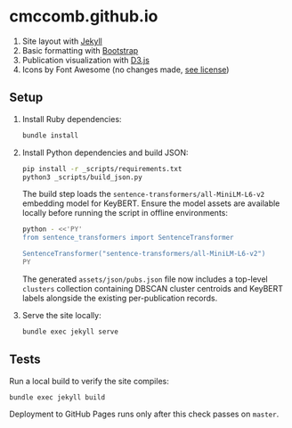 # cmccomb.github.io

1. Site layout with [Jekyll](https://jekyllrb.com/)
2. Basic formatting with [Bootstrap](https://getbootstrap.com/)
3. Publication visualization with [D3.js](https://d3js.org/)
4. Icons by Font Awesome (no changes made, [see license](https://fontawesome.com/license))

## Setup

1. Install Ruby dependencies:

   ```bash
   bundle install
   ```

2. Install Python dependencies and build JSON:

   ```bash
   pip install -r _scripts/requirements.txt
   python3 _scripts/build_json.py
   ```

   The build step loads the `sentence-transformers/all-MiniLM-L6-v2` embedding
   model for KeyBERT. Ensure the model assets are available locally before
   running the script in offline environments:

   ```bash
   python - <<'PY'
   from sentence_transformers import SentenceTransformer

   SentenceTransformer("sentence-transformers/all-MiniLM-L6-v2")
   PY
   ```

   The generated `assets/json/pubs.json` file now includes a top-level
   `clusters` collection containing DBSCAN cluster centroids and KeyBERT labels
   alongside the existing per-publication records.

3. Serve the site locally:

   ```bash
   bundle exec jekyll serve
   ```

## Tests

Run a local build to verify the site compiles:

```bash
bundle exec jekyll build
```

Deployment to GitHub Pages runs only after this check passes on `master`.
